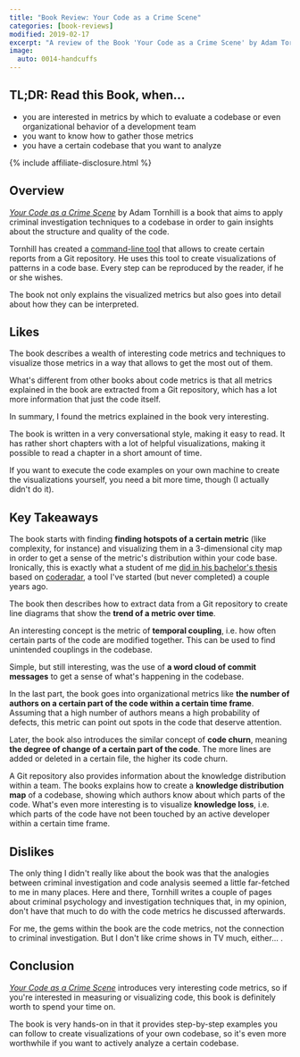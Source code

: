 ```yaml
---
title: "Book Review: Your Code as a Crime Scene"
categories: [book-reviews]
modified: 2019-02-17
excerpt: "A review of the Book 'Your Code as a Crime Scene' by Adam Tornhill."
image:
  auto: 0014-handcuffs
---
```


## TL;DR: Read this Book, when...

* you are interested in metrics by which to evaluate a codebase or even organizational
  behavior of a development team
* you want to know how to gather those metrics
* you have a certain codebase that you want to analyze

{% include affiliate-disclosure.html %}

## Overview

<a href="https://www.kqzyfj.com/click-9137796-13660345?url=https%3A//www.ebooks.com/cj.asp%3FIID%3D95960873%26fc%3DUS&cjsku=95960873" rel="nofollow">*Your Code as a Crime Scene*</a> by Adam Tornhill 
is a book 
that aims to apply 
criminal investigation techniques to a codebase in order to gain insights about the structure and 
quality of the code. 

Tornhill has created a [command-line tool](https://github.com/adamtornhill/code-maat)
that allows to create certain reports from a Git repository. He uses this tool 
to create visualizations of patterns in a code base. Every step can be reproduced
by the reader, if he or she wishes.

The book not only explains the visualized metrics but also goes into detail about
how they can be interpreted. 

## Likes

The book describes a wealth of interesting code metrics and techniques to
visualize those metrics in a way that allows to get the most out of them.

What's different from other books about code metrics is that all metrics explained 
in the book are extracted from a Git repository,
which has a lot more information that just the code itself.

In summary, I found the metrics explained in the book very interesting.

The book is written in a very conversational style, making it easy to read.
It has rather short chapters with a lot of helpful visualizations, making it possible to read a 
chapter in a short amount of time. 

If you want to execute the code examples on your own machine
to create the visualizations yourself, you need a bit more time, though (I actually didn't do it).

## Key Takeaways

The book starts with finding **finding hotspots of a certain metric** (like complexity, for 
instance)
and visualizing them in a 3-dimensional city map in order to get a sense of
the metric's distribution within your code base. Ironically, this is exactly what
a student of me [did in his bachelor's thesis](https://github.com/pschild/CodeRadarVisualization)
based on [coderadar](https://github.com/reflectoring/coderadar), 
a tool I've started (but never completed) a couple years ago.

The book then describes how to extract data from a Git repository to create 
line diagrams that show the **trend of a metric over time**.

An interesting concept is the metric of **temporal coupling**, i.e. how often certain
parts of the code are modified together. This can be used to find unintended
couplings in the codebase.

Simple, but still interesting, was the use of **a word cloud of commit messages**
to get a sense of what's happening in the codebase. 

In the last part, the book goes into organizational metrics like **the number of authors
on a certain part of the code within a certain time frame**. Assuming that a high
number of authors means a high probability of defects, this metric can point out
spots in the code that deserve attention.

Later, the book also introduces the similar concept of **code churn**, meaning **the degree of
change of a certain part of the code**. The more lines are added or deleted in a certain
file, the higher its code churn. 

A Git repository also provides information about the knowledge distribution within
a team. The books explains how to create a **knowledge distribution map** of a codebase,
showing which authors know about which parts of the code. What's even more interesting
is to visualize **knowledge loss**, i.e. which parts of the code have not been
touched by an active developer within a certain time frame.

## Dislikes

The only thing I didn't really like about the book was that the analogies between
criminal investigation and code analysis seemed a little far-fetched to me in many places. 
Here and there, Tornhill writes a couple of pages about criminal psychology and
investigation techniques that, in my opinion, don't have that much to do with 
the code metrics he discussed afterwards. 

For me, the gems within the book are the code metrics, not the connection to
criminal investigation. But I don't like crime shows in TV much, either... . 
       
## Conclusion

<a href="https://www.kqzyfj.com/click-9137796-13660345?url=https%3A//www.ebooks.com/cj.asp%3FIID%3D95960873%26fc%3DUS&cjsku=95960873" rel="nofollow">*Your Code as a Crime Scene*</a> introduces very interesting code metrics, so if
you're interested in measuring or visualizing code, this book is definitely
worth to spend your time on.

The book is very hands-on in that it provides step-by-step examples you can
follow to create visualizations of your own codebase, so it's even more
worthwhile if you want to actively analyze a certain codebase. 
